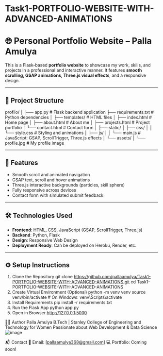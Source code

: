 # Task1-PORTFOLIO-WEBSITE-WITH-ADVANCED-ANIMATIONS
# 🌐 Personal Portfolio Website – Palla Amulya

This is a Flask-based **portfolio website** to showcase my work, skills, and projects in a professional and interactive manner. It features **smooth scrolling, GSAP animations, Three.js visual effects**, and a responsive design.

---

## 📁 Project Structure

profilo/
│
├── app.py # Flask backend application
├── requirements.txt # Python dependencies
│
├── templates/ # HTML files
│ ├── index.html # Home page
│ ├── about.html # About me
│ ├── projects.html # Project portfolio
│ └── contact.html # Contact form
│
├── static/
│ ├── css/
│ │ └── style.css # Styling and animations
│ ├── js/
│ │ └── main.js # JavaScript: GSAP, ScrollTrigger, Three.js effects
│ └── assets/
│ └── profile.jpg # My profile image


---

## 🚀 Features

- Smooth scroll and animated navigation
- GSAP text, scroll and hover animations
- Three.js interactive backgrounds (particles, skill sphere)
- Fully responsive across devices
- Contact form with simulated submit feedback

---

## 🛠️ Technologies Used

- **Frontend**: HTML, CSS, JavaScript (GSAP, ScrollTrigger, Three.js)
- **Backend**: Python, Flask
- **Design**: Responsive Web Design
- **Deployment Ready**: Can be deployed on Heroku, Render, etc.

---

## ⚙️ Setup Instructions

1. Clone the Repository
                   git clone https://github.com/pallaamulya/Task1-PORTFOLIO-WEBSITE-WITH-ADVANCED-ANIMATIONS.git
                   cd Task1-PORTFOLIO-WEBSITE-WITH-ADVANCED-ANIMATIONS
2. Create Virtual Environment (Optional)
   python -m venv venv
   source venv/bin/activate   # On Windows: venv\Scripts\activate
3. Install Requirements
   pip install -r requirements.txt
4. Run the Flask App
   python app.py
5. Open in Browser
   http://127.0.0.1:5000
   
🧑‍💻 Author
Palla Amulya
B.Tech | Stanley College of Engineering and Technology for Women
Passionate about Web Development & Data Science
![image](https://github.com/user-attachments/assets/aa0e52fb-d0b7-40c8-b42b-fe231921cb19)

📬 Contact
📧 Email: [pallaamulya368@gmail.com]
💻 Portfolio: Coming soon!


